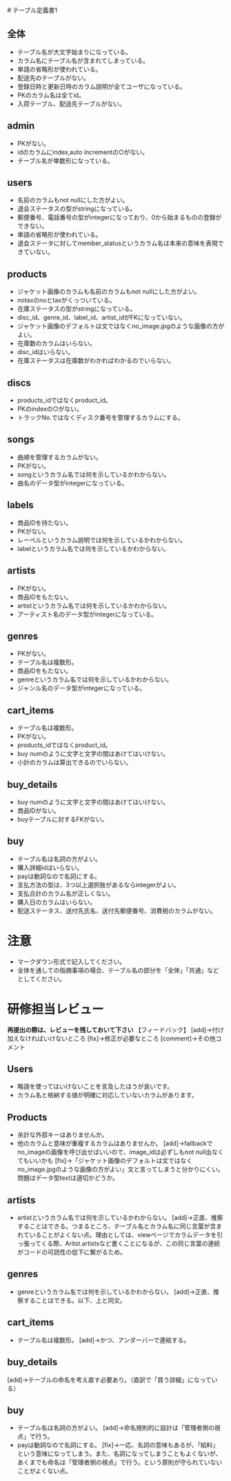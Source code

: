 ﻿﻿﻿# テーブル定義書1
## 全体
- テーブル名が大文字始まりになっている。
- カラム名にテーブル名が含まれてしまっている。
- 単語の省略形が使われている。
- 配送先のテーブルがない。
- 登録日時と更新日時のカラム説明が全てユーザになっている。
- PKのカラム名は全てid。
- 入荷テーブル、配送先テーブルがない。


## admin
- PKがない。
- idのカラムにindex,auto incrementの○がない。
- テーブル名が単数形になっている。

## users
- 名前のカラムもnot nullにした方がよい。
- 退会ステータスの型がstringになっている。
- 郵便番号、電話番号の型がintegerになっており、0から始まるものの登録ができない。
- 単語の省略形が使われている。
- 退会ステータに対してmember_statusというカラム名は本来の意味を表現できていない。

## products
- ジャケット画像のカラムも名前のカラムもnot nullにした方がよい。
- notaxのnoとtaxがくっついている。
- 在庫ステータスの型がstringになっている。
- disc_id、genre_id、label_id、artist_idがFKになっていない。
- ジャケット画像のデフォルトは文ではなくno_image.jpgのような画像の方がよい。
- 在庫数のカラムはいらない。
- disc_idはいらない。
- 在庫ステータスは在庫数がわかればわかるのでいらない。

## discs
- products_idではなくproduct_id。
- PKのindexの○がない。
- トラックNo.ではなくディスク番号を管理するカラムにする。

## songs
- 曲順を管理するカラムがない。
- PKがない。
- songというカラム名では何を示しているかわからない。
- 曲名のデータ型がintegerになっている。


## labels
- 商品IDを持たない。
- PKがない。
- レーベルというカラム説明では何を示しているかわからない。
- labelというカラム名では何を示しているかわからない。


## artists
- PKがない。
- 商品IDをもたない。
- artistというカラム名では何を示しているかわからない。
- アーティスト名のデータ型がintegerになっている。

## genres
- PKがない。
- テーブル名は複数形。
- 商品IDをもたない。
- genreというカラム名では何を示しているかわからない。
- ジャンル名のデータ型がintegerになっている。

## cart_items
- テーブル名は複数形。
- PKがない。
- products_idではなくproduct_id。
- buy numのように文字と文字の間はあけてはいけない。
- 小計のカラムは算出できるのでいらない。

## buy_details
- buy numのように文字と文字の間はあけてはいけない。
- 商品IDがない。
- buyテーブルに対するFKがない。

## buy
- テーブル名は名詞の方がよい。
- 購入詳細idはいらない。
- payは動詞なので名詞にする。
- 支払方法の型は、3つ以上選択肢があるならintegerがよい。
- 支払合計のカラム名が正しくない。
- 購入日のカラムはいらない。
- 配送ステータス、送付先氏名、送付先郵便番号、消費税のカラムがない。



# 注意
* マークダウン形式で記入してください。
* 全体を通しての指摘事項の場合、テーブル名の部分を「全体」「共通」などとしてください。

# 研修担当レビュー
**再提出の際は、レビューを残しておいて下さい**
【フィードバック】
[add]→付け加えなければいけないところ
[fix]→修正が必要なところ
[comment]→その他コメント

## Users
- 略語を使ってはいけないことを言及したほうが良いです。
- カラム名と格納する値が明確に対応していないカラムがあります。
  
## Products
- 余計な外部キーはありませんか。
- 他のカラムと意味が重複するカラムはありませんか。
[add]→fallbackでno_imageの画像を呼び出せばいいので、image_idは必ずしもnot null出なくてもいいかも
[fix]→「ジャケット画像のデフォルトは文ではなくno_image.jpgのような画像の方がよい」文と言ってしまうと分かりにくい。問題はデータ型textは適切かどうか。


## artists
- artistというカラム名では何を示しているかわからない。
[add]→正直、推察することはできる。つまるところ、テーブル名とカラム名に同じ言葉が含まれていることがよくない点。理由としては、viewページでカラムデータを引っ張ってくる際、Aritst.artistsなど書くことになるが、この同じ言葉の連続がコードの可読性の低下に繋がるため。

## genres
- genreというカラム名では何を示しているかわからない。
[add]→正直、推察することはできる。以下、上と同文。


## cart_items
- テーブル名は複数形。
[add]→かつ、アンダーバーで連結する。

## buy_details
[add]→テーブルの命名を考え直す必要あり。（直訳で「買う詳細」になっている）

## buy
- テーブル名は名詞の方がよい。
[add]→命名規則的に設計は「管理者側の視点」で行う。
- payは動詞なので名詞にする。
[fix]→一応、名詞の意味もあるが、「給料」という意味になってしまう。また、名詞になってしまうこともよくないが、あくまでも命名は「管理者側の視点」で行う。という原則が守られていないことがよくない点。
